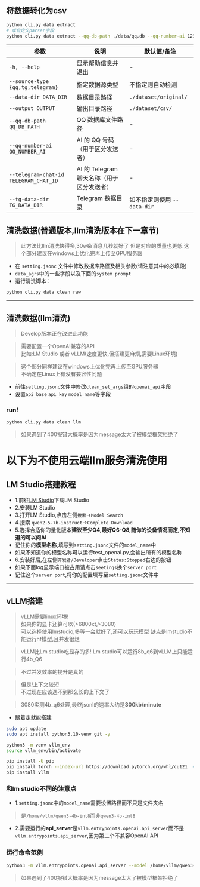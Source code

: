 ## 将数据转化为csv
```bash
python cli.py data extract
# 或自定义parser字段
python cli.py data extract --qq-db-path ./data/qq.db --qq-number-ai 1234567890--output ./dataset/csv
```

| 参数 | 说明 | 默认值/备注 |
|------|------|-------------|
| `-h, --help` | 显示帮助信息并退出 | - |
| `--source-type {qq,tg,telegram}` | 指定数据源类型 | 不指定则自动检测 |
| `--data-dir DATA_DIR` | 数据目录路径 | `./dataset/original/` |
| `--output OUTPUT` | 输出目录路径 | `./dataset/csv/` |
| `--qq-db-path QQ_DB_PATH` | QQ 数据库文件路径 | - |
| `--qq-number-ai QQ_NUMBER_AI` | AI 的 QQ 号码（用于区分发送者） | - |
| `--telegram-chat-id TELEGRAM_CHAT_ID` | AI 的 Telegram 聊天名称（用于区分发送者） | - |
| `--tg-data-dir TG_DATA_DIR` | Telegram 数据目录 | 如不指定则使用 `--data-dir` |


## 清洗数据(普通版本,llm清洗版本在下一章节)
> 此方法比llm清洗快得多,30w条消息几秒就好了
> 但是对应的质量也更低
> 这个部分建议在windows上优化完再上传至GPU服务器  

* 在 `setting.jsonc` 文件中修改数据库路径及相关参数(请注意其中的必填段)
* `data_agrs`中的一些字段以及下面的`system prompt`
* 运行清洗脚本：

```bash
python cli.py data clean raw
```
---
## 清洗数据(llm清洗)
> Develop版本正在改进此功能  

> 需要配置一个OpenAI兼容的API  
> 比如:LM Studio 或者 vLLM(速度更快,但搭建更麻烦,需要Linux环境)  

> 这个部分同样建议在windows上优化完再上传至GPU服务器  
> 不确定在Linux上有没有兼容性问题

* 前往`setting.jsonc`文件中修改`clean_set_args`组的`openai_api`字段
* 设置`api_base` `api_key` `model_name`等字段

### run!
```bash
python cli.py data clean llm
```
> 如果遇到了400报错大概率是因为message太大了被模型框架拒绝了

# 以下为不使用云端llm服务清洗使用

## LM Studio搭建教程
* 1.前往[LM Studio](https://lmstudio.ai/)下载LM Studio
* 2.安装LM Studio
* 3.打开LM Studio,点击左侧`搜索`->`Model Search`
* 4.搜索 `qwen2.5-7b-instruct`->`Complete Download`  
* 5.选择合适你的量化版本**建议至少Q4,最好Q6-Q8,随你的设备情况而定,不知道的可以问AI**
* 记住你的**模型名称**,填写到`setting.jsonc`文件的`model_name`中
* 如果不知道你的模型名称可以运行test_openai.py,会输出所有的模型名称
* 6.安装好后,在左侧`开发者/Developer`点击`Status:Stopped`右边的按钮
* 如果下面log显示端口被占用请点击`seetings`换个`server port`
* 记住这个`server port`,将你的配置填写至`setting.jsonc`文件中


---

## vLLM搭建
> vLLM需要linux环境!  
> 如果你的显卡还算可以(>6800xt,>3080)  
> 可以选择使用lmstudio,多等一会就好了,还可以玩玩模型
> 缺点是lmstudio不能运行hf模型,且并发很烂

> vLLM比Lm studio吃显存的多! Lm studio可以运行8b_q6到vLLM上只能运行4b_Q6

> 不过并发效率的提升是真的

> 但是!上下文较短  
> 不过现在应该遇不到那么长的上下文了

> 3080实测4b_q6处理,最终jsonl的速率大约是**300kb/minute**
* 跟着走就能搭建  
```bash
sudo apt update
sudo apt install python3.10-venv git -y

python3 -m venv vllm_env
source vllm_env/bin/activate

pip install -U pip
pip install torch --index-url https://download.pytorch.org/whl/cu121  # 如果你用CUDA
pip install vllm
```

### 和lm studio不同的注意点
*   1.`setting.jsonc`中的`model_name`需要设置路径而不只是文件夹名
> 是`/home/vllm/qwen3-4b-int8`而非`qwen3-4b-int8`  
*  2.需要运行的**api_server**是`vllm.entrypoints.openai.api_server`而不是`vllm.entrypoints.api_server`,因为第二个不兼容OpenAI API
  
### 运行命令范例
``` bash v
python3 -m vllm.entrypoints.openai.api_server --model /home/vllm/qwen3-4b-int8 --gpu-memory-utilization 0.7 --max-model-len 10240 --max-num-seqs 4 --max-num-batched-tokens 2048 --dtype auto
```
> 如果遇到了400报错大概率是因为message太大了被模型框架拒绝了

